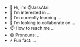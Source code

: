 - 👋 Hi, I’m @JassAIai
- 👀 I’m interested in ...
- 🌱 I’m currently learning ...
- 💞️ I’m looking to collaborate on ...
- 📫 How to reach me ...
- 😄 Pronouns: ...
- ⚡ Fun fact: ...

<!---
JassAIai/JassAIai is a ✨ special ✨ repository because its `README.md` (this file) appears on your GitHub profile.
You can click the Preview link to take a look at your changes.
--->

